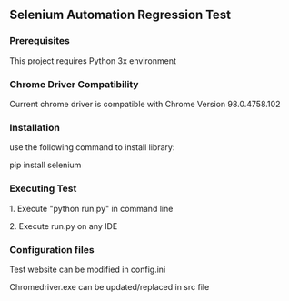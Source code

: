 <h2>Selenium Automation Regression Test</h2>
<h3> Prerequisites</h2>
<p>This project requires Python 3x environment</p>
<h3> Chrome Driver Compatibility</h3>
<p>Current chrome driver is compatible with Chrome Version 98.0.4758.102</p>
<h3>Installation</h3>
<p>use the following command to install library:</p>
<p>pip install selenium</p>
<h3> Executing Test</h3>
<p>1. Execute "python run.py" in command line</p>
<p>2. Execute run.py on any IDE 


<h3>Configuration files</h3>
<p>Test website can be modified in config.ini </p>
<p>Chromedriver.exe can be updated/replaced in src file</p>

